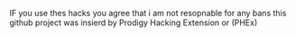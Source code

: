 IF you use thes hacks you agree that i am not resopnable for any bans
this github project was insierd by Prodigy Hacking Extension or   (PHEx)
